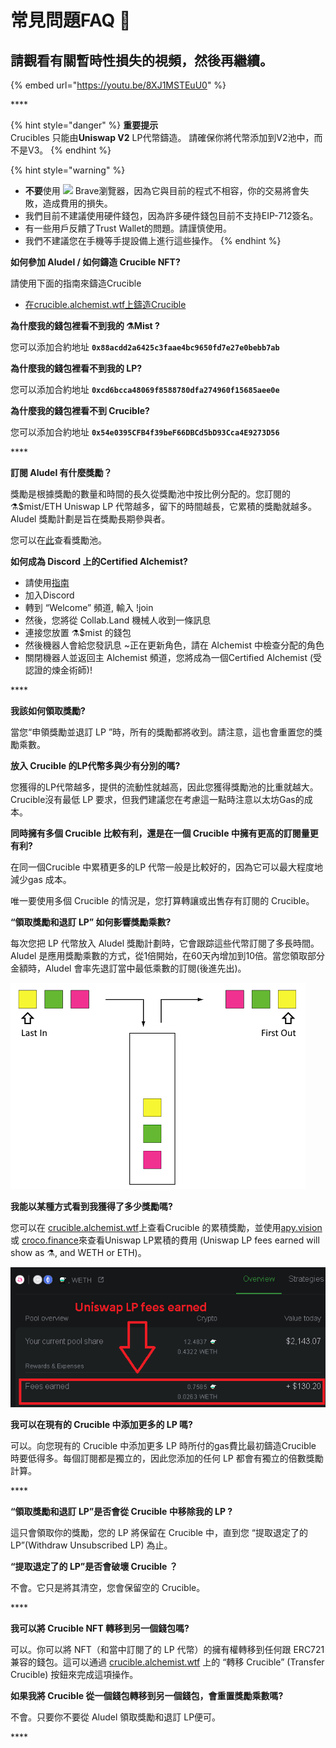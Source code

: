 # 常見問題FAQ 📖

## **請觀看有關暫時性損失的視頻，然後再繼續。**

{% embed url="https://youtu.be/8XJ1MSTEuU0" %}

\*\*\*\*

{% hint style="danger" %}
**重要提示**  
Crucibles 只能由**Uniswap V2** LP代幣鑄造。 請確保你將代幣添加到V2池中，而不是V3。
{% endhint %}

{% hint style="warning" %}
* **不要**使用 ![](../.gitbook/assets/brave.png) Brave瀏覽器，因為它與目前的程式不相容，你的交易將會失敗，造成費用的損失。
* 我們目前不建議使用硬件錢包，因為許多硬件錢包目前不支持EIP-712簽名。
* 有一些用戶反饋了Trust Wallet的問題。請謹慎使用。 
*  我們不建議您在手機等手提設備上進行這些操作。 
{% endhint %}

**如何參加 Aludel / 如何鑄造 Crucible NFT?**

請使用下面的指南來鑄造Crucible

* [在crucible.alchemist.wtf上鑄造Crucible](guides-crucible.alchemist.wtf/)



**為什麼我的錢包裡看不到我的 ⚗️Mist ?**

您可以添加合約地址 **`0x88acdd2a6425c3faae4bc9650fd7e27e0bebb7ab`** 



**為什麼我的錢包裡看不到我的 LP?**

您可以添加合約地址 **`0xcd6bcca48069f8588780dfa274960f15685aee0e`** 



**為什麼我的錢包裡看不到 Crucible?**

您可以添加合約地址 **`0x54e0395CFB4f39beF66DBCd5bD93Cca4E9273D56`** 

\*\*\*\*

**訂閱 Aludel 有什麼獎勵？**

獎勵是根據獎勵的數量和時間的長久從獎勵池中按比例分配的。您訂閱的⚗️$mist/ETH Uniswap LP 代幣越多，留下的時間越長，它累積的獎勵就越多。 Aludel 獎勵計劃是旨在獎勵長期參與者。

您可以在[此](https://etherscan.io/address/0x04108d6e9a51bec5170f8fd953a156cf754ba541)查看獎勵池。



**如何成為 Discord 上的Certified Alchemist?**

* 請使用[指南](how-to-become-a-certified-alchemist-on-discord.md)
* 加入Discord
* 轉到 “Welcome” 頻道, 輸入 !join
* 然後，您將從 Collab.Land 機械人收到一條訊息
* 連接您放置 ⚗️$mist 的錢包
* 然後機器人會給您發訊息 ~正在更新角色，請在 Alchemist 中檢查分配的角色
* 關閉機器人並返回主 Alchemist 頻道，您將成為一個Certified Alchemist \(受認證的煉金術師\)!

\*\*\*\*

**我該如何領取獎勵?**

當您“申領獎勵並退訂 LP ”時，所有的獎勵都將收到。請注意，這也會重置您的獎勵乘數。



**放入 Crucible 的LP代幣多與少有分別的嗎?**

您獲得的LP代幣越多，提供的流動性就越高，因此您獲得獎勵池的比重就越大。Crucible沒有最低 LP 要求，但我們建議您在考慮這一點時注意以太坊Gas的成本。



**同時擁有多個 Crucible 比較有利，還是在一個 Crucible 中擁有更高的訂閱量更有利?**

在同一個Crucible 中累積更多的LP 代幣一般是比較好的，因為它可以最大程度地減少gas 成本。

唯一要使用多個 Crucible 的情況是，您打算轉讓或出售存有訂閱的 Crucible。



**“領取獎勵和退訂 LP” 如何影響獎勵乘數?**

每次您把 LP 代幣放入  Aludel 獎勵計劃時，它會跟踪這些代幣訂閱了多長時間。 Aludel 是應用獎勵乘數的方式，從1倍開始，在60天內增加到10倍。當您領取部分金額時，Aludel 會率先退訂當中最低乘數的訂閱\(後進先出\)。

![](../.gitbook/assets/untitled%20%281%29.png)

 **我能以某種方式看到我獲得了多少獎勵嗎?**

您可以在 [crucible.alchemist.wtf](https://crucible.alchemist.wtf/)上查看Crucible 的累積獎勵，並使用[apy.vision](https://apy.vision/) 或 [croco.finance](https://croco.finance/)來查看Uniswap LP累積的費用 \(Uniswap LP fees earned will show as ⚗️, and WETH or ETH\)。

![croco.finance](../.gitbook/assets/untitled.png)



**我可以在現有的 Crucible 中添加更多的 LP 嗎?**

可以。向您現有的 Crucible 中添加更多 LP 時所付的gas費比最初鑄造Crucible 時要低得多。每個訂閱都是獨立的，因此您添加的任何 LP 都會有獨立的倍數獎勵計算。

\*\*\*\*

**“領取獎勵和退訂 LP”是否會從 Crucible 中移除我的 LP ?**

這只會領取你的獎勵，您的 LP 將保留在 Crucible 中，直到您 “提取退定了的 LP”\(Withdraw Unsubscribed LP\) 為止。



**“提取退定了的 LP”是否會破壞 Crucible ？**

不會。它只是將其清空，您會保留空的 Crucible。

\*\*\*\*

**我可以將 Crucible NFT 轉移到另一個錢包嗎?**

可以。你可以將 NFT（和當中訂閱了的 LP 代幣）的擁有權轉移到任何跟 ERC721 兼容的錢包。這可以通過 [crucible.alchemist.wtf](https://crucible.alchemist.wtf/) 上的 “轉移 Crucible” \(Transfer Crucible\) 按鈕來完成這項操作。



**如果我將 Crucible 從一個錢包轉移到另一個錢包，會重置獎勵乘數嗎?**

不會。只要你不要從 Aludel 領取獎勵和退訂 LP便可。

\*\*\*\*

